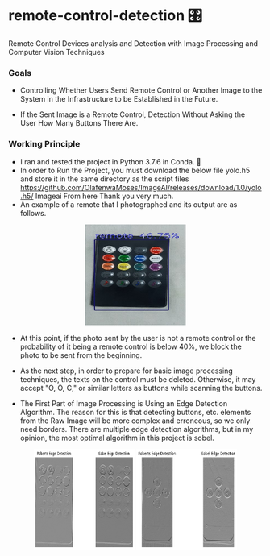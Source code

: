# remote-control-detection :control_knobs:
Remote Control Devices analysis and Detection with Image Processing and Computer Vision Techniques
### Goals
- Controlling Whether Users Send Remote Control or Another Image to the System in the Infrastructure to be Established in the Future.

- If the Sent Image is a Remote Control, Detection Without Asking the User How Many Buttons There Are.

### Working Principle

- I ran and tested the project in Python 3.7.6 in Conda. :snake:
- In order to Run the Project, you must download the below file yolo.h5 and store it in the same directory as the script files https://github.com/OlafenwaMoses/ImageAI/releases/download/1.0/yolo.h5/
Imageai From here Thank you very much.
- An example of a remote that I photographed and its output are as follows.

<p align="center">
<img src="https://raw.githubusercontent.com/Darkksideyoda/Darkksideyoda.github.io/master/Urlimages/orgin1.PNG" width="200" height="200" />
</p>

- At this point, if the photo sent by the user is not a remote control or the probability of it being a remote control is below 40%, we block the photo to be sent from the beginning.

- As the next step, in order to prepare for basic image processing techniques, the texts on the control must be deleted. Otherwise, it may accept "O, Ö, C," or similar letters as buttons while scanning the buttons.

- The First Part of Image Processing is Using an Edge Detection Algorithm. The reason for this is that detecting buttons, etc. elements from the Raw Image will be more complex and erroneous, so we only need borders. There are multiple edge detection algorithms, but in my opinion, the most optimal algorithm in this project is sobel.

<p align="center">
<img src="https://raw.githubusercontent.com/Darkksideyoda/Darkksideyoda.github.io/master/Urlimages/output1.png" width="200" height="200" />
  
<img src="https://raw.githubusercontent.com/Darkksideyoda/Darkksideyoda.github.io/master/Urlimages/output2.png" width="200" height="200" />
</p>

